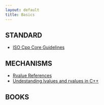 ```yaml
---
layout: default
title: Basics 
---
```


## STANDARD

<ul>
<li><a href="https://isocpp.github.io/CppCoreGuidelines/CppCoreGuidelines#S-introduction">ISO Cpp Core Guidelines</a></li>
</ul>

## MECHANISMS
<ul>
<li><a href="http://thbecker.net/articles/rvalue_references/section_01.html">Rvalue References</a></li>
<li><a href="https://eli.thegreenplace.net/2011/12/15/understanding-lvalues-and-rvalues-in-c-and-c/">Undestanding lvalues and rvalues in C++</a></li>
</ul>

## BOOKS

